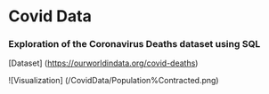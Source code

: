 # Covid Data

### Exploration of the Coronavirus Deaths dataset using SQL




[Dataset] (https://ourworldindata.org/covid-deaths)


![Visualization] (/CovidData/Population%Contracted.png)
